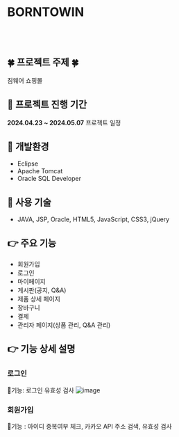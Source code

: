 # **BORNTOWIN** 
<br><br>

## 🍀 프로젝트 주제 🍀
짐웨어 쇼핑몰 
<br>

## 🔅 프로젝트 진행 기간
**2024.04.23 ~ 2024.05.07** 프로젝트 일정

## 🌈 개발환경
- Eclipse
- Apache Tomcat
- Oracle SQL Developer

## 🔅 사용 기술
- JAVA, JSP, Oracle, HTML5, JavaScript, CSS3, jQuery

## 👉 주요 기능
- 회원가입
- 로그인
- 마이페이지
- 게시판(공지, Q&A)
- 제품 상세 페이지
- 장바구니
- 결제
- 관리자 페이지(상품 관리, Q&A 관리)

## 👉 기능 상세 설명

### 로그인
🔅기능: 로그인 유효성 검사
![image](https://github.com/user-attachments/assets/8868f4b2-b4d0-46e4-baab-4be412eec04c)


### 회원가입
🔅기능 : 아이디 중복여부 체크, 카카오 API 주소 검색, 유효성 검사
